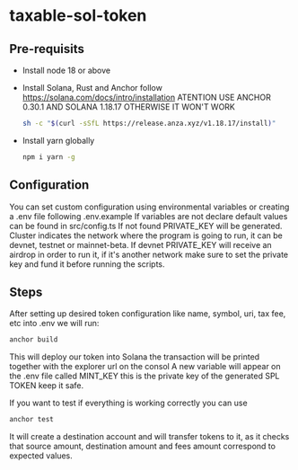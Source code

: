# taxable-sol-token

## Pre-requisits

- Install node 18 or above
- Install Solana, Rust and Anchor follow <https://solana.com/docs/intro/installation>
    ATENTION USE ANCHOR 0.30.1 AND SOLANA 1.18.17 OTHERWISE IT WON'T WORK

    ```bash
    sh -c "$(curl -sSfL https://release.anza.xyz/v1.18.17/install)"
    ```

- Install yarn globally

    ```bash
    npm i yarn -g
    ```

## Configuration

You can set custom configuration using environmental variables or creating a .env file following .env.example
If variables are not declare default values can be found in src/config.ts
If not found PRIVATE_KEY will be generated.
Cluster indicates the network where the program is going to run, it can be devnet, testnet or mainnet-beta. If devnet PRIVATE_KEY will receive an airdrop in order to run it, if it's another network make sure to set the private key and fund it before running the scripts.

## Steps

After setting up desired token configuration like name, symbol, uri, tax fee, etc into .env we will run:

```bash
anchor build
```

This will deploy our token into Solana the transaction will be printed together with the explorer url on the consol
A new variable will appear on the .env file called MINT_KEY this is the private key of the generated SPL TOKEN keep it safe.

If you want to test if everything is working correctly you can use

```bash
anchor test
```

It will create a destination account and will transfer tokens to it, as it checks that source amount, destination amount and fees amount correspond to expected values.
